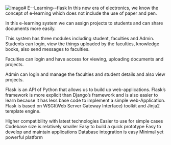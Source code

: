 ![image](https://github.com/AminaZuha/E--Learning--flask/assets/146651814/7dc3bee4-a402-461e-a73d-1c6357f14018)# E--Learning--flask
In this new era of electronics, we know the concept of e-learning which does not include the use of paper and pen.

In this e-learning system we can assign projects to students and can share documents more easily.

This system has three modules including student, faculties and Admin.  Students can login, view the things uploaded by the faculties, knowledge books, also send messages to faculties. 

Faculties can login and have access for viewing, uploading documents and projects.

Admin can login and manage the faculties and student details and also view projects.

Flask is an API of Python that allows us to build up web-applications. Flask’s framework is more explicit than Django’s framework and is also easier to learn because it has less base code to implement a simple web-Application. Flask is based on WSGI(Web Server Gateway Interface) toolkit and Jinja2 template engine.

Higher compatibility with latest technologies
Easier to use for simple cases
Codebase size is relatively smaller
Easy to build a quick prototype
Easy to develop and maintain applications
Database integration is easy
Minimal yet powerful platform


